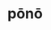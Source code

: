---
title: pōnō
meaning: to put, place
ch: [ten, f1, f]
pos: verb
inf: pōnere
secondppstem: pōn
infend: ere
thirdpp: posuī
fourthpp: positus
conjugation: third
derivatives: position, component
six: y
---